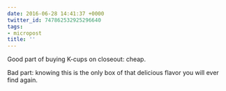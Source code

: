 ```yaml
---
date: 2016-06-28 14:41:37 +0000
twitter_id: 747862532925296640
tags:
- micropost
title: ''
---
```


Good part of buying K-cups on closeout: cheap.

Bad part: knowing this is the only box of that delicious flavor you will ever find again.
